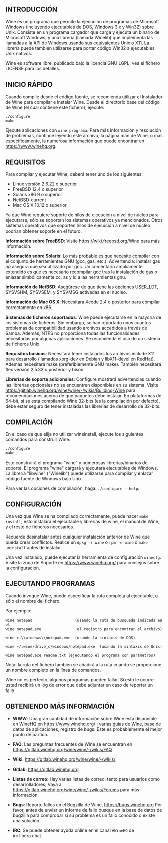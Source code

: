 ## INTRODUCCIÓN

Wine es un programa que permite la ejecución de programas de Microsoft Windows
(incluyendo ejecutables de DOS, Windows 3.x y Win32) sobre Unix. Consiste en un
programa cargador que carga y ejecuta un binario de Microsoft Windows, y una
librería (llamada Winelib) que implementa las llamadas a la API de Windows
usando sus equivalentes Unix o X11. La librería puede también utilizarse para
portar código Win32 a ejecutables Unix nativos.

Wine es software libre, publicado bajo la licencia GNU LGPL; vea el fichero
LICENSE para los detalles.


## INICIO RÁPIDO

Cuando compile desde el código fuente, se recomienda utilizar el Instalador de
Wine para compilar e instalar Wine. Desde el directorio base del código de Wine
(el cual contiene este fichero), ejecute:

```
./configure
make
```

Ejecute aplicaciones con `wine programa`. Para más información y resolución de
problemas, continúe leyendo este archivo, la página man de Wine, o más
específicamente, la numerosa información que puede encontrar en
https://www.winehq.org.


## REQUISITOS

Para compilar y ejecutar Wine, deberá tener uno de los siguientes:

- Linux versión 2.6.22 o superior
- FreeBSD 12.4 o superior
- Solaris x86 9 o superior
- NetBSD-current
- Mac OS X 10.12 o superior

Ya que Wine requiere soporte de hilos de ejecución a nivel de núcleo para
ejecutarse, sólo se soportan los sistemas operativos ya mencionados.
Otros sistemas operativos que soporten hilos de ejecución a nivel de núcleo
podrían obtener soporte en el futuro.

**Información sobre FreeBSD**:
  Visite https://wiki.freebsd.org/Wine para más información.

**Información sobre Solaris**:
  Lo más probable es que necesite compilar con el conjunto de herramientas GNU
  (gcc, gas, etc.). Advertencia: instalar gas *no* asegura que sea utilizado
  por gcc. Un comentario ampliamente extendido es que es necesario recompilar
  gcc tras la instalación de gas o enlazar simbólicamente cc, as y ld a las
  herramientas gnu.

**Información de NetBSD**:
  Asegúrese de que tiene las opciones USER_LDT, SYSVSHM, SYSVSEM, y SYSVMSG
  activadas en el núcleo.

**Información de Mac OS X**:
  Necesitará Xcode 2.4 o posterior para compilar correctamente en x86.

**Sistemas de ficheros soportados**:
  Wine puede ejecutarse en la mayoría de los sistemas de ficheros. Sin embargo,
  se han reportado unos cuantos problemas de compatibilidad usando archivos
  accedidos a través de Samba. Además, NTFS no proporciona todas las
  funcionalidades necesitadas por algunas aplicaciones. Se recomienda el uso de
  un sistema de ficheros Unix.

**Requisitos básicos**:
  Necesitará tener instalados los archivos include X11 para desarrollo
  (llamados xorg-dev en Debian y libX11-devel en RedHat).
  Además necesitará make (preferiblemente GNU make).
  También necesitará flex versión 2.5.33 o posterior y bison.

**Librerías de soporte adicionales**:
  Configure mostrará advertencias cuando las librerías opcionales no se
  encuentren disponibles en su sistema.
  Visite https://gitlab.winehq.org/wine/wine/-/wikis/Building-Wine
  para recomendaciones acerca de que paquetes debe instalar. En
  plataformas de 64-bit, si se está compilando Wine 32-bits (es la
  compilación por defecto), debe estar seguro de tener instaladas las
  librerías de desarrollo de 32-bits.


## COMPILACIÓN

En el caso de que elija no utilizar wineinstall, ejecute los siguientes
comandos para construir Wine:

```
./configure
make
```

Esto construirá el programa "wine" y numerosas librerías/binarios de soporte.
El programa "wine" cargará y ejecutará ejecutables de Windows.
La librería "libwine" ("Winelib") puede utilizarse para compilar y enlazar
código fuente de Windows bajo Unix.

Para ver las opciones de compilación, haga: `./configure --help`.


## CONFIGURACIÓN

Una vez que Wine se ha compilado correctamente, puede hacer `make install`;
esto instalará el ejecutable y librerías de wine, el manual de Wine, y el
resto de ficheros necesarios.

Recuerde desinstalar antes cualquier instalación anterior de Wine que pueda
crear conflictos. Realice un `dpkg -r wine` o `rpm -e wine` o `make uninstall`
antes de instalar.

Una vez instalado, puede ejecutar la herramienta de configuración `winecfg`.
Visite la zona de Soporte en https://www.winehq.org/ para consejos sobre la
configuración.


## EJECUTANDO PROGRAMAS

Cuando invoque Wine, puede especificar la ruta completa al ejecutable, o sólo
el nombre del fichero.

Por ejemplo:

```
wine notepad                   (usando la ruta de búsqueda indicada en el
wine notepad.exe                el registro para encontrar el archivo)

wine c:\\windows\\notepad.exe  (usando la sintaxis de DOS)

wine ~/.wine/drive_c/windows/notepad.exe  (usando la sintaxis de Unix)

wine notepad.exe readme.txt (ejecutando el programa con parámetros)
```

Nota: la ruta del fichero también se añadirá a la ruta cuando se proporcione un
      nombre completo en la línea de comandos.

Wine no es perfecto, algunos programas pueden fallar. Si esto le ocurre usted
recibirá un log de error que debe adjuntar en caso de reportar un fallo.


## OBTENIENDO MÁS INFORMACIÓN

- **WWW**: Una gran cantidad de información sobre Wine está disponible en WineHQ
        en https://www.winehq.org/ : varias guías de Wine, base de datos de
        aplicaciones, registro de bugs. Este es probablemente el mejor punto de
        partida.

- **FAQ**: Las preguntas frecuentes de Wine se encuentran en
        https://gitlab.winehq.org/wine/wine/-/wikis/FAQ

- **Wiki**: https://gitlab.winehq.org/wine/wine/-/wikis/

- **Gitlab**: https://gitlab.winehq.org

- **Listas de correo**:
        Hay varias listas de correo, tanto para usuarios como desarrolladores;
        Vaya a https://gitlab.winehq.org/wine/wine/-/wikis/Forums para más información.

- **Bugs**: Reporte fallos en el Bugzilla de Wine, https://bugs.winehq.org
        Por favor, antes de enviar un informe de fallo busque en la base de
        datos de bugzilla para comprobar si su problema es un fallo conocido
        o existe una solución.

- **IRC**: Se puede obtener ayuda online en el canal `#WineHQ` de irc.libera.chat.
